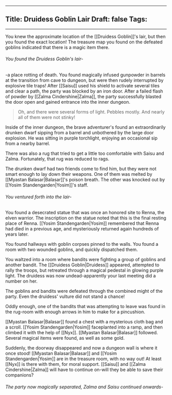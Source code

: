 
---
Title: Druidess Goblin Lair
Draft: false
Tags:
  - 
---

You knew the approximate location of the [[Druidess Goblin]]'s lair, but then you found the exact location! The treasure map you found on the defeated goblins indicated that there is a magic item there.

###### You found the Druidess Goblin's lair-
-a place rotting of death. You found magically infused gunpowder in barrels at the transition from cave to dungeon, but were then rudely interrupted by explosive tile traps! After [[Saisu]] used his shield to activate several tiles and clear a path, the party was blocked by an iron door. After a failed flash of powder by [[Zalma Cindershine|Zalma]], the party successfully blasted the door open and gained entrance into the inner dungeon. 

> Oh, and there were several forms of light. Pebbles mostly. And nearly all of them were not stinky!

Inside of the inner dungeon, the brave adventurer's found an extraordinarily drunken dwarf sipping from a barrel and unbothered by the large door explosion. He was sitting in purple torchlight, enjoying an occasional sip from a nearby barrel. 

There was also a rug that tried to get a little too comfortable with Saisu and Zalma. Fortunately, that rug was reduced to rags. 

The drunken dwarf had two friends come to find him, but they were not smart enough to lay down their weapons. One of them was melted by [[Myastan Balasar|Balasar]]'s poison breath. The other was knocked out by [[Yosim Standengarden|Yosim]]'s staff.  

###### You ventured forth into the lair-
You found a desecrated statue that was once an honored site to Renna, the elven warrior. 
The inscription on the statue noted that this is the final resting place of Renna.  [[Yosim Standengarden|Yosim]] remembered that Renna had died in a previous age, and mysteriously returned again hundreds of years later. 

You found hallways with goblin corpses pinned to the walls. You found a room with two wounded goblins, and quickly dispatched them. 

You waltzed into a room where bandits were fighting a group of goblins and another bandit. The [[Druidess Goblin|Druidess]] appeared, attempted to rally the troops, but retreated through a magical pedestal in glowing purple light. The druidess was now undead-apparently your last meeting did a number on her. 

The goblins and bandits were defeated through the combined might of the party. Even the druidess' vulture did not stand a chance!

Oddly enough, one of the bandits that was attempting to leave was found in the rug-room with enough arrows in him to make for a pincushion. 

 [[Myastan Balasar|Balasar]] found a chest with a mysterious cloth bag and a scroll.  [[Yosim Standengarden|Yosim]] faceplanted into a ramp, and then climbed it with the help of [[Nyx]]. [[Myastan Balasar|Balasar]] followed. Several magical items were found, as well as some gold. 

Suddenly, the doorway disappeared and now a dungeon wall is where it once stood! [[Myastan Balasar|Balasar]] and [[Yosim Standengarden|Yosim]] are in the treasure room, with no way out! At least [[Nyx]] is there with them, for moral support. [[Saisu]] and [[Zalma Cindershine|Zalma]] will have to continue on-will they be able to save their companions?

###### The party now magically separated, Zalma and Saisu continued onwards-

